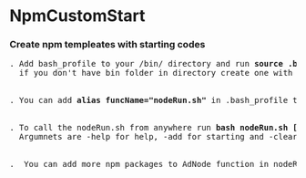# NpmCustomStart
<h3>Create npm templeates with starting codes</h3>
<pre>
. Add bash_profile to your /bin/ directory and run <b>source .bash_profile</b>
  if you don't have bin folder in directory create one with <b>sudo mkdir /bin/</b>
<br>
. You can add <b>alias funcName="nodeRun.sh"</b> in .bash_profile to customize the function call
<br>
. To call the nodeRun.sh from anywhere run <b>bash nodeRun.sh [arg]</b>
  Argumnets are -help for help, -add for starting and -clear for clear data
<br>
.  You can add more npm packages to AdNode function in nodeRun.sh to fasten the starting process
</pre>
